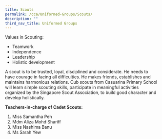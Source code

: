 ```yaml
---
title: Scouts
permalink: /cca/Uniformed-Groups/Scouts/
description: ""
third_nav_title: Uniformed Groups
---
```

Values in Scouting:

*   Teamwork
*   Independence
*   Leadership
*   Holistic development

  

A scout is to be trusted, loyal, disciplined and considerate. He needs to have courage in facing all difficulties. He makes friends, establishes and maintains harmonious relations. Cub scouts from Casuarina Primary School will learn simple scouting skills, participate in meaningful activities organized by the Singapore Scout Association, to build good character and develop holistically.

  

**Teachers-in-charge of Cadet Scouts:**

1.  Miss Samantha Peh
2.  Mdm Aliza Mohd Shariff
3.  Miss Nashima Banu
4.  Ms Sarah Yew

